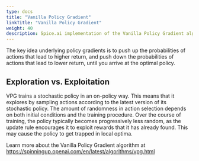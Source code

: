 ```yaml
---
type: docs
title: "Vanilla Policy Gradient"
linkTitle: "Vanilla Policy Gradient"
weight: 40
description: Spice.ai implementation of the Vanilla Policy Gradient algorithm (VPG)
---
```


The key idea underlying policy gradients is to push up the probabilities of
actions that lead to higher return, and push down the probabilities of actions
that lead to lower return, until you arrive at the optimal policy.

## Exploration vs. Exploitation

VPG trains a stochastic policy in an on-policy way. This means that it explores
by sampling actions according to the latest version of its stochastic policy.
The amount of randomness in action selection depends on both initial conditions
and the training procedure. Over the course of training, the policy typically
becomes progressively less random, as the update rule encourages it to exploit
rewards that it has already found. This may cause the policy to get trapped in local optima.

Learn more about the Vanilla Policy Gradient algorithm at https://spinningup.openai.com/en/latest/algorithms/vpg.html
